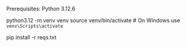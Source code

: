 Prerequisites: Python 3.12.6

python3.12 -m venv venv
source venv/bin/activate  # On Windows use `venv\Scripts\activate`

pip install -r reqs.txt

